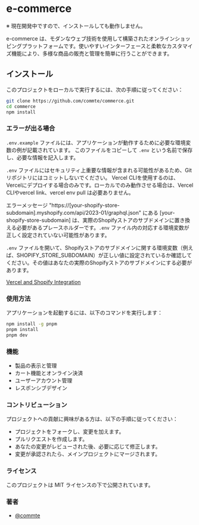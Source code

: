# e-commerce

※ 現在開発中ですので、インストールしても動作しません。

e-commerce は、モダンなウェブ技術を使用して構築されたオンラインショッピングプラットフォームです。使いやすいインターフェースと柔軟なカスタマイズ機能により、多様な商品の販売と管理を簡単に行うことができます。

## インストール

このプロジェクトをローカルで実行するには、次の手順に従ってください：

```bash
git clone https://github.com/commte/commerce.git
cd commerce
npm install
```

### エラーが出る場合

`.env.example` ファイルには、アプリケーションが動作するために必要な環境変数の例が記載されています。
このファイルをコピーして `.env` という名前で保存し、必要な情報を記入します。

`.env` ファイルにはセキュリティ上重要な情報が含まれる可能性があるため、Gitリポジトリにはコミットしないでください。
Vercel CLIを使用するのは、Vercelにデプロイする場合のみです。ローカルでのみ動作させる場合は、Vercel CLIやvercel link、vercel env pull は必要ありません。

エラーメッセージ "https://[your-shopify-store-subdomain].myshopify.com/api/2023-01/graphql.json" にある [your-shopify-store-subdomain] は、実際のShopifyストアのサブドメインに置き換える必要があるプレースホルダーです。`.env` ファイル内の対応する環境変数が正しく設定されていない可能性があります。

`.env` ファイルを開いて、Shopifyストアのサブドメインに関する環境変数（例えば、SHOPIFY_STORE_SUBDOMAIN）が正しい値に設定されているか確認してください。その値はあなたの実際のShopifyストアのサブドメインにする必要があります。

[Vercel and Shopify Integration](https://vercel.com/docs/integrations/shopify)

### 使用方法

アプリケーションを起動するには、以下のコマンドを実行します：

```bash
npm install -g pnpm
pnpm install
pnpm dev
```

### 機能

- 製品の表示と管理
- カート機能とオンライン決済
- ユーザーアカウント管理
- レスポンシブデザイン

### コントリビューション

プロジェクトへの貢献に興味がある方は、以下の手順に従ってください：

- プロジェクトをフォークし、変更を加えます。
- プルリクエストを作成します。
- あなたの変更がレビューされた後、必要に応じて修正します。
- 変更が承認されたら、メインプロジェクトにマージされます。

### ライセンス

このプロジェクトは MIT ライセンスの下で公開されています。

### 著者

- [@commte](https://github.com/commte)
